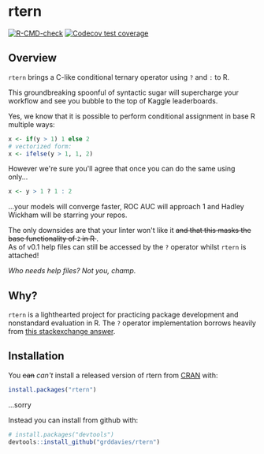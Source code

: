 # rtern

<!-- badges: start -->

[![R-CMD-check](https://github.com/hedscan/rtern/workflows/R-CMD-check/badge.svg)](https://github.com/hedscan/rtern/actions)
[![Codecov test coverage](https://codecov.io/gh/hedscan/rtern/branch/master/graph/badge.svg)](https://codecov.io/gh/hedscan/rtern?branch=master)

<!-- badges: end -->

## Overview

`rtern` brings a C-like conditional ternary operator using `?` and `:` to R.

This groundbreaking spoonful of syntactic sugar will supercharge your workflow and see you bubble to the top of Kaggle leaderboards.

Yes, we know that it is possible to perform conditional assignment in base R multiple ways:

```r
x <- if(y > 1) 1 else 2
# vectorized form:
x <- ifelse(y > 1, 1, 2)
```

However we're sure you'll agree that once you can do the same using only...

```r
x <- y > 1 ? 1 : 2
```

...your models will converge faster, ROC AUC will approach 1 and Hadley Wickham will be starring your repos.

The only downsides are that your linter won't like it <s> and that this masks the base functionality of `?` in R </s>.  
 As of v0.1 help files can still be accessed by the `?` operator whilst `rtern` is attached!

_Who needs help files? Not you, champ._

## Why?

`rtern` is a lighthearted project for practicing package development and nonstandard evaluation in R. The `?` operator implementation borrows heavily from [this stackexchange answer](https://stackoverflow.com/a/8790269).

## Installation

You <s>can</s> _can't_ install a released version of rtern from [CRAN](https://CRAN.R-project.org) with:

```r
install.packages("rtern")
```

...sorry

Instead you can install from github with:

```r
# install.packages("devtools")
devtools::install_github("grddavies/rtern")
```
